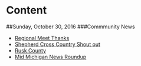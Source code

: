 # Content

##Sunday, October 30, 2016
###Commmunity News
* [Regional Meet Thanks](ShepherdCrossCountry/regionalmeetthanks.md)
* [Shepherd Cross Country Shout out](ShepherdPoliceDepartment/Shepherdcrosscounty.md)
* [Rusk County](ShepherdPoliceDepartment/ruskcounty.md)
* [Mid Michigan News Roundup](midmichiganroundup-10302016.md)